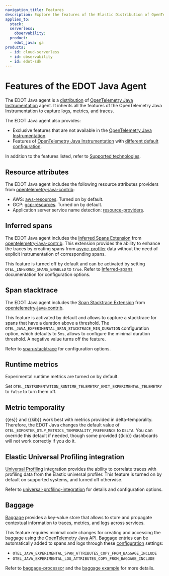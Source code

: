 ```yaml
---
navigation_title: Features
description: Explore the features of the Elastic Distribution of OpenTelemetry (EDOT) Java Agent, including inherited OpenTelemetry features and exclusive Elastic enhancements like inferred spans and universal profiling integration.
applies_to:
  stack:
  serverless:
    observability:
  product:
    edot_java: ga
products:
  - id: cloud-serverless
  - id: observability
  - id: edot-sdk
---
```


# Features of the EDOT Java Agent

The EDOT Java agent is a [distribution](https://opentelemetry.io/docs/concepts/distributions/) of [OpenTelemetry Java Instrumentation](https://github.com/open-telemetry/opentelemetry-java-instrumentation) agent. It inherits all the features of the OpenTelemetry Java Instrumentation to capture logs, metrics, and traces.

The EDOT Java agent also provides:

- Exclusive features that are not available in the [OpenTelemetry Java Instrumentation](https://github.com/open-telemetry/opentelemetry-java-instrumentation).
- Features of [OpenTelemetry Java Instrumentation](https://github.com/open-telemetry/opentelemetry-java-instrumentation) with [different default configuration](/reference/edot-sdks/java/configuration.md#configuration-options).

In addition to the features listed, refer to [Supported technologies](/reference/edot-sdks/java/supported-technologies.md).

## Resource attributes

The EDOT Java agent includes the following resource attributes providers from [opentelemetry-java-contrib](https://github.com/open-telemetry/opentelemetry-java-contrib/):

- AWS: [aws-resources](https://github.com/open-telemetry/opentelemetry-java-contrib/tree/main/aws-resources). Turned on by default.
- GCP: [gcp-resources](https://github.com/open-telemetry/opentelemetry-java-contrib/tree/main/gcp-resources). Turned on by default.
- Application server service name detection: [resource-providers](https://github.com/open-telemetry/opentelemetry-java-contrib/tree/main/resource-providers).

## Inferred spans

The EDOT Java agent includes the [Inferred Spans Extension](https://github.com/open-telemetry/opentelemetry-java-contrib/tree/main/inferred-spans) from [opentelemetry-java-contrib](https://github.com/open-telemetry/opentelemetry-java-contrib/). This extension provides the ability to enhance the traces by creating spans from [async-profiler](https://github.com/async-profiler/async-profiler) data without the need of explicit instrumentation of corresponding spans.

This feature is turned off by default and can be activated by setting `OTEL_INFERRED_SPANS_ENABLED` to `true`. Refer to [Inferred-spans](https://github.com/open-telemetry/opentelemetry-java-contrib/tree/main/inferred-spans) documentation for configuration options.

## Span stacktrace

The EDOT Java agent includes the [Span Stacktrace Extension](https://github.com/open-telemetry/opentelemetry-java-contrib/tree/main/span-stacktrace) from [opentelemetry-java-contrib](https://github.com/open-telemetry/opentelemetry-java-contrib/).

This feature is activated by default and allows to capture a stacktrace for spans that have a duration above a threshold. The `OTEL_JAVA_EXPERIMENTAL_SPAN_STACKTRACE_MIN_DURATION` configuration option, which defaults to `5ms`, allows to configure the minimal duration threshold. A negative value turns off the feature.

Refer to [span-stacktrace](https://github.com/open-telemetry/opentelemetry-java-contrib/tree/main/span-stacktrace) for configuration options.

## Runtime metrics

Experimental runtime metrics are turned on by default.

Set `OTEL_INSTRUMENTATION_RUNTIME_TELEMETRY_EMIT_EXPERIMENTAL_TELEMETRY` to `false` to turn them off.

## Metric temporality

{{es}} and {{kib}} work best with metrics provided in delta-temporality. Therefore, the EDOT Java changes the default value of `OTEL_EXPORTER_OTLP_METRICS_TEMPORALITY_PREFERENCE` to `DELTA`. You can override this default if needed, though some provided {{kib}} dashboards will not work correctly if you do it.

## Elastic Universal Profiling integration

[Universal Profiling](https://www.elastic.co/observability/universal-profiling) integration provides the ability to correlate traces with profiling data from the Elastic universal profiler. This feature is turned on by default on supported systems, and turned off otherwise.

Refer to [universal-profiling-integration](https://github.com/elastic/elastic-otel-java/tree/main/universal-profiling-integration) for details and configuration options.

## Baggage

[Baggage](https://opentelemetry.io/docs/concepts/signals/baggage/) provides a key-value store that allows to store
and propagate contextual information to traces, metrics, and logs across services.

This feature requires minimal code changes for creating and accessing the baggage using the [OpenTelemetry Java API](https://github.com/open-telemetry/opentelemetry-java). Baggage entries can be automatically added to spans and logs through these [configuration](https://github.com/open-telemetry/opentelemetry-java-contrib/tree/main/baggage-processor#usage-with-sdk-auto-configuration) settings:

- `OTEL_JAVA_EXPERIMENTAL_SPAN_ATTRIBUTES_COPY_FROM_BAGGAGE_INCLUDE`
- `OTEL_JAVA_EXPERIMENTAL_LOG_ATTRIBUTES_COPY_FROM_BAGGAGE_INCLUDE`

Refer to [baggage-processor](https://github.com/open-telemetry/opentelemetry-java-contrib/tree/main/baggage-processor) and the [baggage example](https://github.com/elastic/elastic-otel-java/tree/main/examples/baggage) for more details.
